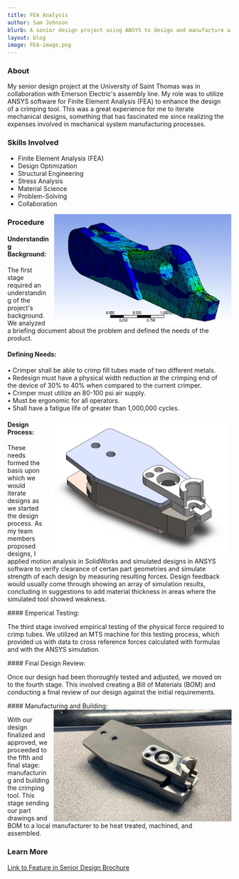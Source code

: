 ```yaml
---
title: FEA Analysis
author: Sam Johnson
blurb: A senior design project using ANSYS to design and manufacture a +1M-cycle-life crimping tool.
layout: blog
image: FEA-image.png
---
```

### About

<div style="flex: 1; padding-right: 10px;">
    <p>
        My senior design project at the University of Saint Thomas was in collaboration with Emerson Electric's assembly line. My role was to utilize ANSYS software for Finite Element Analysis (FEA) to enhance the design of a crimping tool. This was a great experience for me to iterate mechanical designs, something that has fascinated me since realizing the expenses involved in mechanical system manufacturing processes.
    </p>
</div>

### Skills Involved
- Finite Element Analysis (FEA)
- Design Optimization
- Structural Engineering
- Stress Analysis
- Material Science
- Problem-Solving
- Collaboration

<img src="/media/FEA-image.PNG" style="max-width: 400px; float: right; margin-left: 10px">

### Procedure

#### Understanding Background:
<div style="flex: 1; padding-right: 10px;">
    <p>
        The first stage required an understanding of the project's background. We analyzed a briefing document about the problem and defined the needs of the product.
    </p>
</div>

#### Defining Needs:
<div style="flex: 1; padding-right: 10px;">
    <p>
        • Crimper shall be able to crimp 
        fill tubes made of two different 
        metals.
        <br>• Redesign must have a physical 
        width reduction at the crimping 
        end of the device of 30% to 40% 
        when compared to the current 
        crimper. 
        <br>• Crimper must utilize an 80-100 psi 
        air supply.
        <br>• Must be ergonomic for all 
        operators.
        <br>• Shall have a fatigue life of greater 
        than 1,000,000 cycles.
    </p>
    <img src="/media/crimper-solidworks.PNG" style="max-width: 400px; float: right; margin-left: 10px">    
</div>

#### Design Process:
<div style="flex: 1; padding-right: 10px;">
    <p>
        These needs formed the basis upon which we would iterate designs as we started the design process. As my team members proposed designs, I applied motion analysis in SolidWorks and simulated designs in ANSYS software to verify clearance of certan part geometries and simulate strength of each design by measuring resulting forces. Design feedback would usually come through showing an array of simulation results, concluding in suggestions to add material thickness in areas where the simulated tool showed weakness.
    </p>
</div>
#### Emperical Testing:
<div style="flex: 1; padding-right: 10px;">
    <p>
        The third stage involved empirical testing of the physical force required to crimp tubes. We utilized an MTS machine for this testing process, which provided us with data to cross reference forces calculated with formulas and with the ANSYS simulation.
    </p>
</div>
#### Final Design Review:
<div style="flex: 1; padding-right: 10px;">
    <p>
        Once our design had been thoroughly tested and adjusted, we moved on to the fourth stage. This involved creating a Bill of Materials (BOM) and conducting a final review of our design against the initial requirements.
    </p>
</div>
#### Manufacturing and Building:     <img src="/media/assembled-crimper.PNG" style="max-width: 400px; float: right; margin-left: 10px">
<div style="flex: 1; padding-right: 10px;">
    <p>
        With our design finalized and approved, we proceeded to the fifth and final stage: manufacturing and building the crimping tool. This stage sending our part drawings and BOM to a local manufacturer to be heat treated, machined, and assembled.
    </p>

</div>


<!-- The details of the procedure is classified, the following will be a high-level overview of the steps we took to create this crimping tool.

Given Background of sponsor and user needs, we researched relevant technologies and applied relevant standards to create requirements for our crimper design.

There were a variety of designs we iterated through, coming up with a few designs before vetting them with motion analysis and ANSYS.

We tested physical force required to crimp tubes with an MTS machine.

After settling on a design, we created a BOM, verified our requirements, and manufactured and built our crimping tool. -->

### Learn More
<a href="https://sammyj.me/edu/SeniorDesignProject.pdf">Link to Feature in Senior Design Brochure</a>
<!-- <img src="\media\Project Pics 2021\PlasticOrigami\dollarkoi.jpg" alt="Case in point"/> -->